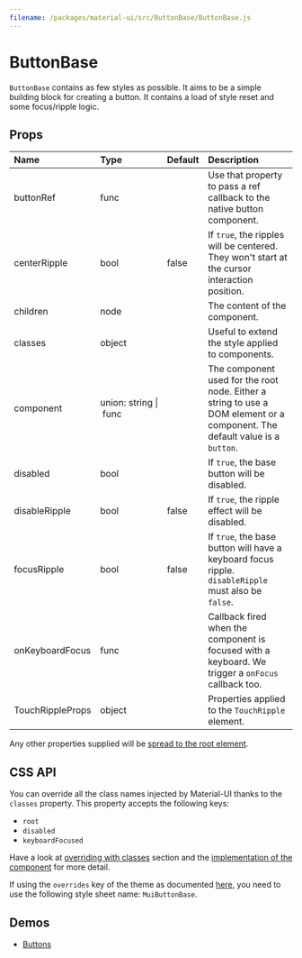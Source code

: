 ```yaml
---
filename: /packages/material-ui/src/ButtonBase/ButtonBase.js
---
```


<!--- This documentation is automatically generated, do not try to edit it. -->

# ButtonBase

`ButtonBase` contains as few styles as possible.
It aims to be a simple building block for creating a button.
It contains a load of style reset and some focus/ripple logic.

## Props

| Name | Type | Default | Description |
|:-----|:-----|:--------|:------------|
| <span class="prop-name">buttonRef</span> | <span class="prop-type">func |  | Use that property to pass a ref callback to the native button component. |
| <span class="prop-name">centerRipple</span> | <span class="prop-type">bool | <span class="prop-default">false</span> | If `true`, the ripples will be centered. They won't start at the cursor interaction position. |
| <span class="prop-name">children</span> | <span class="prop-type">node |  | The content of the component. |
| <span class="prop-name">classes</span> | <span class="prop-type">object |  | Useful to extend the style applied to components. |
| <span class="prop-name">component</span> | <span class="prop-type">union:&nbsp;string&nbsp;&#124;<br>&nbsp;func<br> |  | The component used for the root node. Either a string to use a DOM element or a component. The default value is a `button`. |
| <span class="prop-name">disabled</span> | <span class="prop-type">bool |  | If `true`, the base button will be disabled. |
| <span class="prop-name">disableRipple</span> | <span class="prop-type">bool | <span class="prop-default">false</span> | If `true`, the ripple effect will be disabled. |
| <span class="prop-name">focusRipple</span> | <span class="prop-type">bool | <span class="prop-default">false</span> | If `true`, the base button will have a keyboard focus ripple. `disableRipple` must also be `false`. |
| <span class="prop-name">onKeyboardFocus</span> | <span class="prop-type">func |  | Callback fired when the component is focused with a keyboard. We trigger a `onFocus` callback too. |
| <span class="prop-name">TouchRippleProps</span> | <span class="prop-type">object |  | Properties applied to the `TouchRipple` element. |

Any other properties supplied will be [spread to the root element](/guides/api#spread).

## CSS API

You can override all the class names injected by Material-UI thanks to the `classes` property.
This property accepts the following keys:
- `root`
- `disabled`
- `keyboardFocused`

Have a look at [overriding with classes](/customization/overrides#overriding-with-classes) section
and the [implementation of the component](https://github.com/mui-org/material-ui/tree/v1-beta/packages/material-ui/src/ButtonBase/ButtonBase.js)
for more detail.

If using the `overrides` key of the theme as documented
[here](/customization/themes#customizing-all-instances-of-a-component-type),
you need to use the following style sheet name: `MuiButtonBase`.

## Demos

- [Buttons](/demos/buttons)

